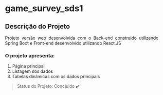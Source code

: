 # game_survey_sds1


## Descrição do Projeto
<p align="justify"> Projeto versão web desenvolvida com o Back-end construido utilizando Spring Boot e Front-end desenvolvido utilizando React.JS </p>


### O projeto apresenta:
1. Página principal
2. Listagem dos dados 
3. Tabelas dinâmicas com os dados principais

> Status do Projeto: Concluido :heavy_check_mark:

